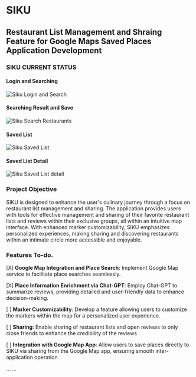 # SIKU
## Restaurant List Management and Shraing Feature for Google Maps Saved Places Application Development

### SIKU CURRENT STATUS

#### Login and Searching
![Siku Login and Search](https://github.com/dlworudgg/siku/assets/37742961/bc356f41-79b4-416f-b468-ff5173bedb68)


#### Searching Result and Save
![Siku Search Restaurants](https://github.com/dlworudgg/siku/assets/37742961/8bad9e72-c330-4086-9ab5-5de046d3cda5)


#### Saved List
![Siku Saved List](https://github.com/dlworudgg/siku/assets/37742961/cc6fa8d5-20b6-4608-99a5-6ee07c67016d)


#### Saved List Detail
![Siku Saved List detail](https://github.com/dlworudgg/siku/assets/37742961/a17c095e-c63a-4454-a7f9-93f1ec425b3e)


###  Project Objective

SIKU is designed to enhance the user's culinary journey through a focus on restaurant list management and sharing. The application provides users with tools for effective management and sharing of their favorite restaurant lists and reviews within their exclusive groups, all within an intuitive map interface. With enhanced marker customizability, SIKU emphasizes personalized experiences, making sharing and discovering restaurants within an intimate circle more accessible and enjoyable.



### Features To-do.
[X] **Google Map Integration and Place Search**: Implement Google Map service to facilitate place searches seamlessly.


[X] **Place Information Enrichment via Chat-GPT**: Employ Chat-GPT to summarize reviews, providing detailed and user-friendly data to enhance decision-making.

[  ] **Marker Customizability**: Develop a feature allowing users to customize the markers within the map for a personalized user experience.

[  ] **Sharing**: Enable sharing of restaurant lists and open reviews to only close friends to enhance the credibility of the reviews

[  ] **Integration with Google Map App**: Allow users to save places directly to SIKU via sharing from the Google Map app, ensuring smooth inter-application operation.

...
...



